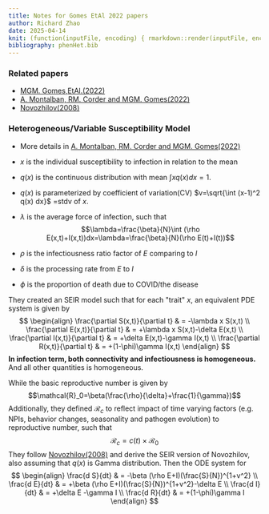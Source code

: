 ```yaml
---
title: Notes for Gomes EtAl 2022 papers
author: Richard Zhao
date: 2025-04-14
knit: (function(inputFile, encoding) { rmarkdown::render(inputFile, encoding = encoding, output_dir = "docs") })
bibliography: phenHet.bib
---
```

### Related papers

- [MGM. Gomes,EtAl.(2022)](https://doi.org/10.1016/j.jtbi.2022.111063) 
- [A. Montalban, RM. Corder and MGM. Gomes(2022)](https://doi.org/10.1007/s00285-022-01771-x)
- [Novozhilov(2008)](./refs/Novozhilov2008.pdf)

### Heterogeneous/Variable Susceptibility Model
- More details in  [A. Montalban, RM. Corder and MGM. Gomes(2022)](https://doi.org/10.1007/s00285-022-01771-x)

- $x$ is the individual susceptibility to infection in relation to the mean
- $q(x)$ is the continuous distribution with mean $\int x q(x) dx=1$.
- $q(x)$ is parameterized by coefficient of variation(CV) $v=\sqrt{\int (x-1)^2 q(x) dx}$ =stdv of $x$.
- $\lambda$ is the average force of infection, such that $$\lambda=\frac{\beta}{N}\int (\rho E(x,t)+I(x,t))dx=\lambda=\frac{\beta}{N}(\rho E(t)+I(t))$$
- $\rho$ is the infectiousness ratio factor of $E$ comparing to $I$
- $\delta$ is the processing rate from $E$ to $I$
- $\phi$ is the proportion of death due to COVID/the disease

They created an SEIR model such that for each "trait" $x$, an equivalent PDE system is given by
$$
\begin{align}
\frac{\partial S(x,t)}{\partial t} & = -\lambda x S(x,t)
\\
\frac{\partial E(x,t)}{\partial t} & = +\lambda x S(x,t)-\delta E(x,t)
\\
\frac{\partial I(x,t)}{\partial t} & = +\delta E(x,t)-\gamma I(x,t)
\\
\frac{\partial R(x,t)}{\partial t} & = +(1-\phi)\gamma I(x,t) 
\end{align}
$$
**In infection term, both connectivity and infectiousness is homogeneous.** And all other quantities is homogeneous.

While the basic reproductive number is given by $$\mathcal{R}_0=\beta(\frac{\rho}{\delta}+\frac{1}{\gamma})$$
Additionally, they defined $\mathcal{R}_c$ to reflect impact of time varying factors (e.g. NPIs, behavior changes, seasonality and pathogen evolution) to reproductive number, such that $$\mathcal{R}_c=c(t)\times\mathcal{R}_0$$
They follow [Novozhilov(2008)](./refs/Novozhilov2008.pdf) and derive the SEIR version of Novozhilov, also assuming that $q(x)$ is Gamma distribution. Then the ODE system for 
$$
\begin{align}
\frac{d S}{dt} & = -\beta (\rho E+I)(\frac{S}{N})^{1+v^2}
\\
\frac{d E}{dt} & = +\beta (\rho E+I)(\frac{S}{N})^{1+v^2}-\delta E
\\
\frac{d I}{dt} & = +\delta E -\gamma I
\\
\frac{d R}{dt} & = +(1-\phi)\gamma I 
\end{align}
$$
